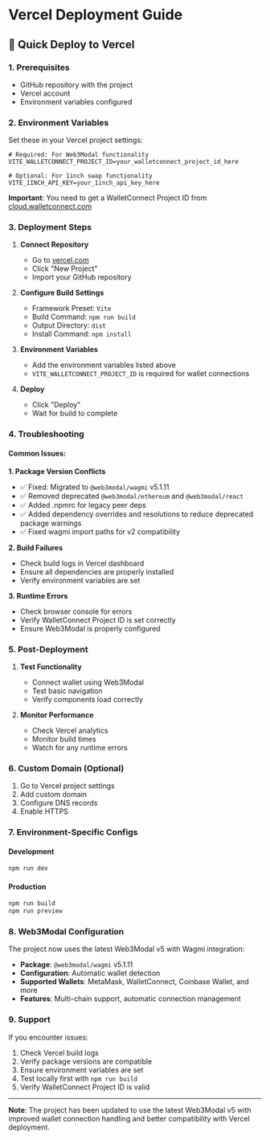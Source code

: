 # Vercel Deployment Guide

## 🚀 Quick Deploy to Vercel

### 1. Prerequisites

- GitHub repository with the project
- Vercel account
- Environment variables configured

### 2. Environment Variables

Set these in your Vercel project settings:

```env
# Required: For Web3Modal functionality
VITE_WALLETCONNECT_PROJECT_ID=your_walletconnect_project_id_here

# Optional: For 1inch swap functionality
VITE_1INCH_API_KEY=your_1inch_api_key_here
```

**Important**: You need to get a WalletConnect Project ID from [cloud.walletconnect.com](https://cloud.walletconnect.com/)

### 3. Deployment Steps

1. **Connect Repository**

   - Go to [vercel.com](https://vercel.com)
   - Click "New Project"
   - Import your GitHub repository

2. **Configure Build Settings**

   - Framework Preset: `Vite`
   - Build Command: `npm run build`
   - Output Directory: `dist`
   - Install Command: `npm install`

3. **Environment Variables**

   - Add the environment variables listed above
   - `VITE_WALLETCONNECT_PROJECT_ID` is required for wallet connections

4. **Deploy**
   - Click "Deploy"
   - Wait for build to complete

### 4. Troubleshooting

#### Common Issues:

**1. Package Version Conflicts**

- ✅ Fixed: Migrated to `@web3modal/wagmi` v5.1.11
- ✅ Removed deprecated `@web3modal/ethereum` and `@web3modal/react`
- ✅ Added .npmrc for legacy peer deps
- ✅ Added dependency overrides and resolutions to reduce deprecated package warnings
- ✅ Fixed wagmi import paths for v2 compatibility

**2. Build Failures**

- Check build logs in Vercel dashboard
- Ensure all dependencies are properly installed
- Verify environment variables are set

**3. Runtime Errors**

- Check browser console for errors
- Verify WalletConnect Project ID is set correctly
- Ensure Web3Modal is properly configured

### 5. Post-Deployment

1. **Test Functionality**

   - Connect wallet using Web3Modal
   - Test basic navigation
   - Verify components load correctly

2. **Monitor Performance**
   - Check Vercel analytics
   - Monitor build times
   - Watch for any runtime errors

### 6. Custom Domain (Optional)

1. Go to Vercel project settings
2. Add custom domain
3. Configure DNS records
4. Enable HTTPS

### 7. Environment-Specific Configs

#### Development

```bash
npm run dev
```

#### Production

```bash
npm run build
npm run preview
```

### 8. Web3Modal Configuration

The project now uses the latest Web3Modal v5 with Wagmi integration:

- **Package**: `@web3modal/wagmi` v5.1.11
- **Configuration**: Automatic wallet detection
- **Supported Wallets**: MetaMask, WalletConnect, Coinbase Wallet, and more
- **Features**: Multi-chain support, automatic connection management

### 9. Support

If you encounter issues:

1. Check Vercel build logs
2. Verify package versions are compatible
3. Ensure environment variables are set
4. Test locally first with `npm run build`
5. Verify WalletConnect Project ID is valid

---

**Note**: The project has been updated to use the latest Web3Modal v5 with improved wallet connection handling and better compatibility with Vercel deployment.
